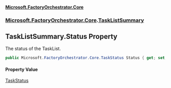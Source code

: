 #### [Microsoft.FactoryOrchestrator.Core](./Microsoft-FactoryOrchestrator-Core.md 'Microsoft.FactoryOrchestrator.Core')
### [Microsoft.FactoryOrchestrator.Core](./Microsoft-FactoryOrchestrator-Core.md 'Microsoft.FactoryOrchestrator.Core').[TaskListSummary](./Microsoft-FactoryOrchestrator-Core-TaskListSummary.md 'Microsoft.FactoryOrchestrator.Core.TaskListSummary')
## TaskListSummary.Status Property
The status of the TaskList.  
```csharp
public Microsoft.FactoryOrchestrator.Core.TaskStatus Status { get; set; }
```
#### Property Value
[TaskStatus](./Microsoft-FactoryOrchestrator-Core-TaskStatus.md 'Microsoft.FactoryOrchestrator.Core.TaskStatus')  
